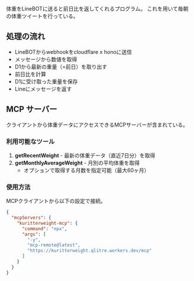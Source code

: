 体重をLineBOTに送ると前日比を返してくれるプログラム。
これを用いて毎朝の体重ツイートを行っている。

## 処理の流れ

- LineBOTからwebhookをcloudflare x honoに送信
- メッセージから数値を取得
- D1から最新の重量（=前日）を取り出す
- 前日比を計算
- D1に受け取った重量を保存
- Lineにメッセージを返す

## MCP サーバー

クライアントから体重データにアクセスできるMCPサーバーが含まれている。

### 利用可能なツール

1. **getRecentWeight** - 最新の体重データ（直近7日分）を取得
2. **getMonthlyAverageWeight** - 月別の平均体重を取得
   - オプションで取得する月数を指定可能（最大60ヶ月）

### 使用方法

MCPクライアントから以下の設定で接続。

```json
{
  "mcpServers": {
    "kuritterweight-mcp": {
      "command": "npx",
      "args": [
        "-y",
        "mcp-remote@latest",
        "https://kuritterweight.qlitre.workers.dev/mcp"
      ]
    }
  }
}
```

